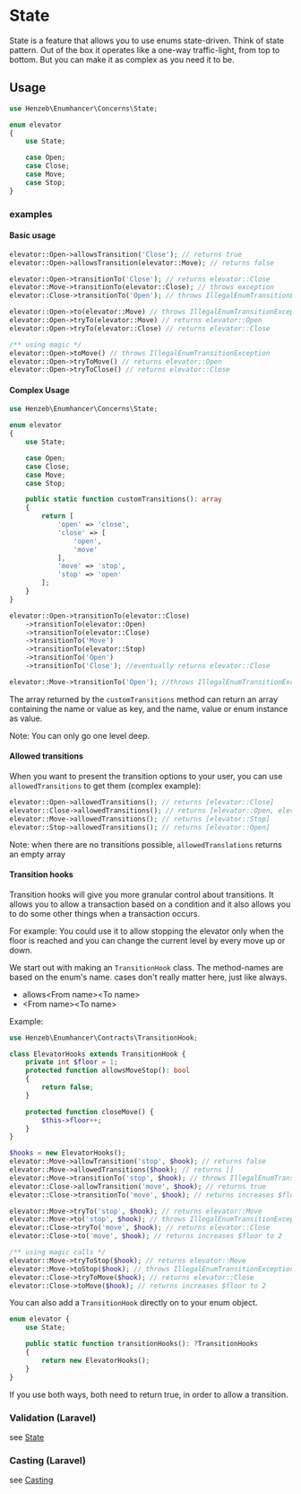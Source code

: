 # State

State is a feature that allows you to use enums state-driven. Think of state
pattern. Out of the box it operates like a one-way traffic-light, from top to
bottom. But you can make it as complex as you need it to be.

## Usage

```php
use Henzeb\Enumhancer\Concerns\State;

enum elevator
{
    use State;

    case Open;
    case Close;
    case Move;
    case Stop;
}
```

### examples

#### Basic usage

```php
elevator::Open->allowsTransition('Close'); // returns true
elevator::Open->allowsTransition(elevator::Move); // returns false

elevator::Open->transitionTo('Close'); // returns elevator::Close
elevator::Move->transitionTo(elevator::Close); // throws exception
elevator::Close->transitionTo('Open'); // throws IllegalEnumTransitionException

elevator::Open->to(elevator::Move) // throws IllegalEnumTransitionException
elevator::Open->tryTo(elevator::Move) // returns elevator::Open
elevator::Open->tryTo(elevator::Close) // returns elevator::Close

/** using magic */
elevator::Open->toMove() // throws IllegalEnumTransitionException
elevator::Open->tryToMove() // returns elevator::Open
elevator::Open->tryToClose() // returns elevator::Close
```

#### Complex Usage

```php
use Henzeb\Enumhancer\Concerns\State;

enum elevator
{
    use State;

    case Open;
    case Close;
    case Move;
    case Stop;

    public static function customTransitions(): array
    {
        return [
            'open' => 'close',
            'close' => [
                'open',
                'move'
            ],
            'move' => 'stop',
            'stop' => 'open'
        ];
    }
}

elevator::Open->transitionTo(elevator::Close)
    ->transitionTo(elevator::Open)
    ->transitionTo(elevator::Close)
    ->transitionTo('Move')
    ->transitionTo(elevator::Stop)
    ->transitionTo('Open')
    ->transitionTo('Close'); //eventually returns elevator::Close

elevator::Move->transitionTo('Open'); //throws IllegalEnumTransitionException
```

The array returned by the `customTransitions` method can return an array containing
the name or value as key, and the name, value or enum instance as value.

Note: You can only go one level deep.

#### Allowed transitions

When you want to present the transition options to your user, you can use
`allowedTransitions` to get them (complex example):

```php
elevator::Open->allowedTransitions(); // returns [elevator::Close]
elevator::Close->allowedTransitions(); // returns [elevator::Open, elevator::Move]
elevator::Move->allowedTransitions(); // returns [elevator::Stop]
elevator::Stop->allowedTransitions(); // returns [elevator::Open]
```

Note: when there are no transitions possible, `allowedTranslations` returns an
empty array

#### Transition hooks

Transition hooks will give you more granular control about transitions. It
allows you to allow a transaction based on a condition and it also allows you to
do some other things when a transaction occurs.

For example: You could use it to allow stopping the elevator only when the floor
is reached and you can change the current level by every move up or down.

We start out with making an `TransitionHook` class. The method-names are based
on the enum's name. cases don't really matter here, just like always.

- allows\<From name\>\<To name\>
- \<From name\>\<To name\>

Example:

```php
use Henzeb\Enumhancer\Contracts\TransitionHook;

class ElevatorHooks extends TransitionHook {
    private int $floor = 1;
    protected function allowsMoveStop(): bool
    {
        return false;
    }

    protected function closeMove() {
        $this->floor++;
    }
}
```

```php
$hooks = new ElevatorHooks();
elevator::Move->allowTransition('stop', $hook); // returns false
elevator::Move->allowedTransitions($hook); // returns []
elevator::Move->transitionTo('stop', $hook); // throws IllegalEnumTransitionException
elevator::Close->allowTransition('move', $hook); // returns true
elevator::Close->transitionTo('move', $hook); // returns increases $floor to 2

elevator::Move->tryTo('stop', $hook); // returns elevator::Move
elevator::Move->to('stop', $hook); // throws IllegalEnumTransitionException
elevator::Close->tryTo('move', $hook); // returns elevator::Close
elevator::Close->to('move', $hook); // returns increases $floor to 2

/** using magic calls */
elevator::Move->tryToStop($hook); // returns elevator::Move
elevator::Move->toStop($hook); // throws IllegalEnumTransitionException
elevator::Close->tryToMove($hook); // returns elevator::Close
elevator::Close->toMove($hook); // returns increases $floor to 2
```

You can also add a `TransitionHook` directly on to your enum object.

```php
enum elevator {
    use State;

    public static function transitionHooks(): ?TransitionHooks
    {
        return new ElevatorHooks();
    }
}
```

If you use both ways, both need to return true, in order to allow a transition.

### Validation (Laravel)

see [State](laravel.validation.md#EnumTransition)

### Casting (Laravel)

see [Casting](casting.md#state)
